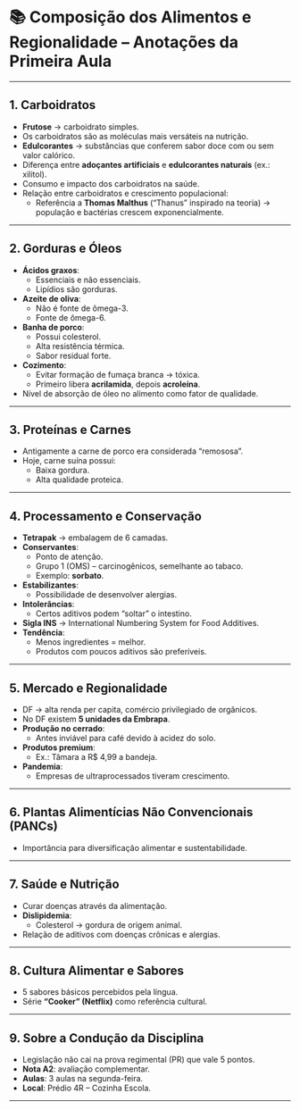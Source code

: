 # 📚 Composição dos Alimentos e Regionalidade – Anotações da Primeira Aula

---

## 1. Carboidratos
- **Frutose** → carboidrato simples.
- Os carboidratos são as moléculas mais versáteis na nutrição.
- **Edulcorantes** → substâncias que conferem sabor doce com ou sem valor calórico.
- Diferença entre **adoçantes artificiais** e **edulcorantes naturais** (ex.: xilitol).
- Consumo e impacto dos carboidratos na saúde.
- Relação entre carboidratos e crescimento populacional:
  - Referência a **Thomas Malthus** (“Thanus” inspirado na teoria) → população e bactérias crescem exponencialmente.

---

## 2. Gorduras e Óleos
- **Ácidos graxos**:
  - Essenciais e não essenciais.
  - Lipídios são gorduras.
- **Azeite de oliva**:
  - Não é fonte de ômega-3.
  - Fonte de ômega-6.
- **Banha de porco**:
  - Possui colesterol.
  - Alta resistência térmica.
  - Sabor residual forte.
- **Cozimento**:
  - Evitar formação de fumaça branca → tóxica.
  - Primeiro libera **acrilamida**, depois **acroleína**.
- Nível de absorção de óleo no alimento como fator de qualidade.

---

## 3. Proteínas e Carnes
- Antigamente a carne de porco era considerada “remososa”.
- Hoje, carne suína possui:
  - Baixa gordura.
  - Alta qualidade proteica.

---

## 4. Processamento e Conservação
- **Tetrapak** → embalagem de 6 camadas.
- **Conservantes**:
  - Ponto de atenção.
  - Grupo 1 (OMS) – carcinogênicos, semelhante ao tabaco.
  - Exemplo: **sorbato**.
- **Estabilizantes**:
  - Possibilidade de desenvolver alergias.
- **Intolerâncias**:
  - Certos aditivos podem “soltar” o intestino.
- **Sigla INS** → International Numbering System for Food Additives.
- **Tendência**:
  - Menos ingredientes = melhor.
  - Produtos com poucos aditivos são preferíveis.

---

## 5. Mercado e Regionalidade
- DF → alta renda per capita, comércio privilegiado de orgânicos.
- No DF existem **5 unidades da Embrapa**.
- **Produção no cerrado**:
  - Antes inviável para café devido à acidez do solo.
- **Produtos premium**:
  - Ex.: Tâmara a R$ 4,99 a bandeja.
- **Pandemia**:
  - Empresas de ultraprocessados tiveram crescimento.

---

## 6. Plantas Alimentícias Não Convencionais (PANCs)
- Importância para diversificação alimentar e sustentabilidade.

---

## 7. Saúde e Nutrição
- Curar doenças através da alimentação.
- **Dislipidemia**:
  - Colesterol → gordura de origem animal.
- Relação de aditivos com doenças crônicas e alergias.

---

## 8. Cultura Alimentar e Sabores
- 5 sabores básicos percebidos pela língua.
- Série **“Cooker” (Netflix)** como referência cultural.

---

## 9. Sobre a Condução da Disciplina
- Legislação não cai na prova regimental (PR) que vale 5 pontos.
- **Nota A2**: avaliação complementar.
- **Aulas**: 3 aulas na segunda-feira.
- **Local**: Prédio 4R – Cozinha Escola.

---
